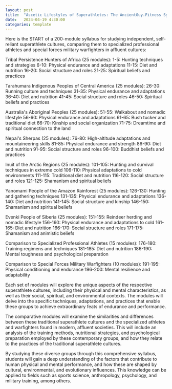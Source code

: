 ```yaml
---
layout: post
title:  "Ascetic Lifestyles of Superathletes: The AncientGuy.Fitness Syllabus"
date:   2024-04-19 4:30:00
categories: template
---
```


Here is the START of a 200-module syllabus for studying independent, self-reliant superathlete cultures, comparing them to specialized professional athletes and special forces military warfighters in affluent cultures:

Tribal Persistence Hunters of Africa (25 modules):
1-5: Hunting techniques and strategies
6-10: Physical endurance and adaptations
11-15: Diet and nutrition
16-20: Social structure and roles
21-25: Spiritual beliefs and practices

Tarahumara Indigenous Peoples of Central America (25 modules):
26-30: Running culture and techniques
31-35: Physical endurance and adaptations
36-40: Diet and nutrition
41-45: Social structure and roles
46-50: Spiritual beliefs and practices

Australia's Aboriginal Peoples (25 modules):
51-55: Walkabout and nomadic lifestyle
56-60: Physical endurance and adaptations
61-65: Bush tucker and traditional diet
66-70: Kinship and social organization
71-75: Dreamtime and spiritual connection to the land

Nepal's Sherpas (25 modules):
76-80: High-altitude adaptations and mountaineering skills
81-85: Physical endurance and strength
86-90: Diet and nutrition
91-95: Social structure and roles
96-100: Buddhist beliefs and practices

Inuit of the Arctic Regions (25 modules):
101-105: Hunting and survival techniques in extreme cold
106-110: Physical adaptations to cold environments
111-115: Traditional diet and nutrition
116-120: Social structure and roles
121-125: Shamanism and spiritual beliefs

Yanomami People of the Amazon Rainforest (25 modules):
126-130: Hunting and gathering techniques
131-135: Physical endurance and adaptations
136-140: Diet and nutrition
141-145: Social structure and kinship
146-150: Shamanism and spiritual beliefs

Evenki People of Siberia (25 modules):
151-155: Reindeer herding and nomadic lifestyle
156-160: Physical endurance and adaptations to cold
161-165: Diet and nutrition
166-170: Social structure and roles
171-175: Shamanism and animistic beliefs

Comparison to Specialized Professional Athletes (15 modules):
176-180: Training regimens and techniques
181-185: Diet and nutrition
186-190: Mental toughness and psychological preparation

Comparison to Special Forces Military Warfighters (10 modules):
191-195: Physical conditioning and endurance
196-200: Mental resilience and adaptability

Each set of modules will explore the unique aspects of the respective superathlete cultures, including their physical and mental characteristics, as well as their social, spiritual, and environmental contexts. The modules will delve into the specific techniques, adaptations, and practices that enable these groups to achieve extraordinary feats of endurance and performance.

The comparative modules will examine the similarities and differences between these traditional superathlete cultures and the specialized athletes and warfighters found in modern, affluent societies. This will include an analysis of the training methods, nutritional strategies, and psychological preparation employed by these contemporary groups, and how they relate to the practices of the traditional superathlete cultures.

By studying these diverse groups through this comprehensive syllabus, students will gain a deep understanding of the factors that contribute to human physical and mental performance, and how these are shaped by cultural, environmental, and evolutionary influences. This knowledge can be applied to fields such as sports science, anthropology, psychology, and military training, among others.